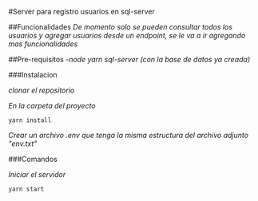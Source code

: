 #Server para registro usuarios en sql-server

##Funcionalidades
_De momento solo se pueden consultar todos los usuarios y agregar usuarios_
_desde un endpoint, se le va a ir agregando mas funcionalidades_

##Pre-requisitos
_-node_
_yarn_
_sql-server (con la base de datos ya creada)_

###Instalacion

_clonar el repositorio_

_En la carpeta del proyecto_

```
yarn install
```

_Crear un archivo .env que tenga la misma estructura del archivo adjunto_
_"env.txt"_

###Comandos

_Iniciar el servidor_

```
yarn start
```
